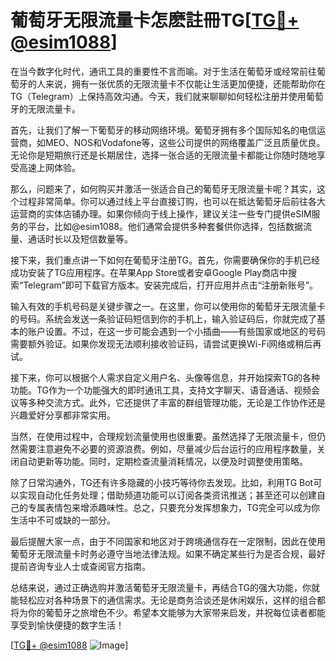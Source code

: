 # 葡萄牙无限流量卡怎麽註冊TG[[TG💪+ @esim1088](https://t.me/s/esim1088)]

在当今数字化时代，通讯工具的重要性不言而喻。对于生活在葡萄牙或经常前往葡萄牙的人来说，拥有一张优质的无限流量卡不仅能让生活更加便捷，还能帮助你在TG（Telegram）上保持高效沟通。今天，我们就来聊聊如何轻松注册并使用葡萄牙的无限流量卡。

首先，让我们了解一下葡萄牙的移动网络环境。葡萄牙拥有多个国际知名的电信运营商，如MEO、NOS和Vodafone等，这些公司提供的网络覆盖广泛且质量优良。无论你是短期旅行还是长期居住，选择一张合适的无限流量卡都能让你随时随地享受高速上网体验。

那么，问题来了，如何购买并激活一张适合自己的葡萄牙无限流量卡呢？其实，这个过程非常简单。你可以通过线上平台直接订购，也可以在抵达葡萄牙后前往各大运营商的实体店铺办理。如果你倾向于线上操作，建议关注一些专门提供eSIM服务的平台，比如@esim1088。他们通常会提供多种套餐供你选择，包括数据流量、通话时长以及短信数量等。

接下来，我们重点讲一下如何在葡萄牙注册TG。首先，你需要确保你的手机已经成功安装了TG应用程序。在苹果App Store或者安卓Google Play商店中搜索“Telegram”即可下载官方版本。安装完成后，打开应用并点击“注册新账号”。

输入有效的手机号码是关键步骤之一。在这里，你可以使用你的葡萄牙无限流量卡的号码。系统会发送一条验证码短信到你的手机上，输入验证码后，你就完成了基本的账户设置。不过，在这一步可能会遇到一个小插曲——有些国家或地区的号码需要额外验证。如果你发现无法顺利接收验证码，请尝试更换Wi-Fi网络或稍后再试。

接下来，你可以根据个人需求自定义用户名、头像等信息，并开始探索TG的各种功能。TG作为一个功能强大的即时通讯工具，支持文字聊天、语音通话、视频会议等多种交流方式。此外，它还提供了丰富的群组管理功能，无论是工作协作还是兴趣爱好分享都非常实用。

当然，在使用过程中，合理规划流量使用也很重要。虽然选择了无限流量卡，但仍然需要注意避免不必要的资源浪费。例如，尽量减少后台运行的应用程序数量，关闭自动更新等功能。同时，定期检查流量消耗情况，以便及时调整使用策略。

除了日常沟通外，TG还有许多隐藏的小技巧等待你去发现。比如，利用TG Bot可以实现自动化任务处理；借助频道功能可以订阅各类资讯推送；甚至还可以创建自己的专属表情包来增添趣味性。总之，只要充分发挥想象力，TG完全可以成为你生活中不可或缺的一部分。

最后提醒大家一点，由于不同国家和地区对于跨境通信存在一定限制，因此在使用葡萄牙无限流量卡时务必遵守当地法律法规。如果不确定某些行为是否合规，最好提前咨询专业人士或查阅官方指南。

总结来说，通过正确选购并激活葡萄牙无限流量卡，再结合TG的强大功能，你就能轻松应对各种场景下的通信需求。无论是商务洽谈还是休闲娱乐，这样的组合都将为你的葡萄牙之旅增色不少。希望本文能够为大家带来启发，并祝每位读者都能享受到愉快便捷的数字生活！

[[TG💪+ @esim1088](https://t.me/s/esim1088) ![Image](https://i.postimg.cc/4NQfJmqS/Snipaste-2025-05-13-00-14-12.png)]